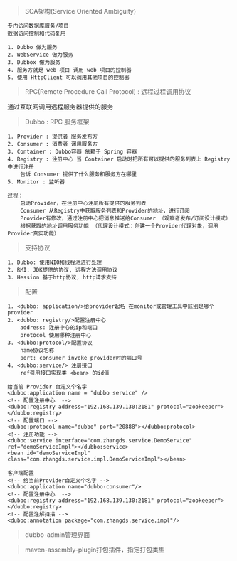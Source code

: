 > SOA架构(Service Oriented Ambiguity)
    
    专门访问数据库服务/项目  
    数据访问控制和代码复用
    
    1. Dubbo 做为服务
    2. WebService 做为服务
    3. Dubbox 做为服务
    4. 服务方就是 web 项目 调用 web 项目的控制器
    5. 使用 HttpClient 可以调用其他项目的控制器
    
    
> RPC(Remote Procedure Call Protocol) : 远程过程调用协议

通过互联网调用远程服务器提供的服务

> Dubbo : RPC 服务框架

    1. Provider : 提供者 服务发布方
    2. Consumer : 消费者 调用服务方
    3. Container : Dubbo容器 依赖于 Spring 容器
    4. Registry : 注册中心 当 Container 启动时把所有可以提供的服务列表上 Registry 中进行注册
        告诉 Consumer 提供了什么服务和服务方在哪里
    5. Monitor : 监听器
    
    过程：
        启动Provider，在注册中心注册所有提供的服务列表
        Consumer 从Registry中获取服务列表和Provider的地址，进行订阅
        Provider有修改，通过注册中心把消息推送给Consumer （观察者发布/订阅设计模式）
        根据获取的地址调用服务功能 （代理设计模式：创建一个Provider代理对象，调用Provider真实功能）
        
> 支持协议

    1. Dubbo: 使用NIO和线程池进行处理
    2. RMI: JDK提供的协议, 远程方法调用协议
    3. Hession 基于http协议, http请求支持
    
> 配置

    1. <dubbo: application/>给provider起名 在monitor或管理工具中区别是哪个provider
    2. <dubbo: registry/>配置注册中心
        address: 注册中心的ip和端口
        protocol 使用哪种注册中心
    3. <dubbo:protocol/>配置协议 
        name协议名称
        port: consumer invoke provider时的端口号
    4. <dubbo:service/> 注册接口
        ref引用接口实现类 <bean> 的id值
        
    给当前 Provider 自定义个名字
    <dubbo:application name = "dubbo service" />
    <!-- 配置注册中心  -->
    <dubbo:registry address="192.168.139.130:2181" protocol="zookeeper"></dubbo:registry>
    <!-- 配置端口 -->
    <dubbo:protocol name="dubbo" port="20888"></dubbo:protocol>
    <!-- 注册功能 -->
    <dubbo:service interface="com.zhangds.service.DemoService" ref="demoServiceImpl"></dubbo:service>
    <bean id="demoServiceImpl" class="com.zhangds.service.impl.DemoServiceImpl"></bean>
    
    客户端配置
    <!-- 给当前Provider自定义个名字 -->
    <dubbo:application name="dubbo-consumer"/>
    <!-- 配置注册中心  -->
    <dubbo:registry address="192.168.139.130:2181" protocol="zookeeper"></dubbo:registry>
    <!-- 配置注解扫描 -->
    <dubbo:annotation package="com.zhangds.service.impl"/>

    
> dubbo-admin管理界面

> maven-assembly-plugin打包插件，指定打包类型

    